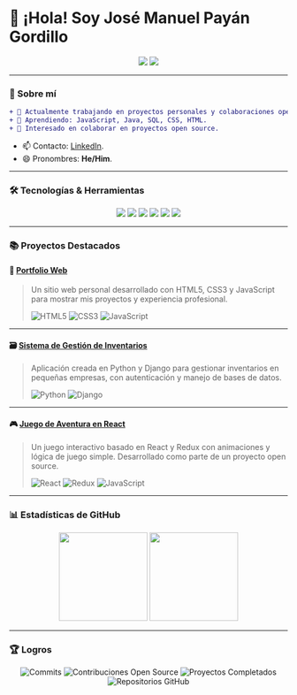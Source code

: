 
# 👋 ¡Hola! Soy José Manuel Payán Gordillo

<p align="center">
  <a href="https://www.linkedin.com/in/josemanuelpayangordillo/"><img src="https://img.shields.io/badge/LinkedIn-José%20Manuel%20Payán%20Gordillo-0077B5?style=for-the-badge&logo=linkedin&logoColor=white" /></a>
  <a href="https://github.com/L3V1XX"><img src="https://img.shields.io/badge/GitHub-L3V1XX-100000?style=for-the-badge&logo=github&logoColor=white" /></a>
</p>

---

### 🚀 Sobre mí
```diff
+ 🔭 Actualmente trabajando en proyectos personales y colaboraciones open source.
+ 🌱 Aprendiendo: JavaScript, Java, SQL, CSS, HTML.
+ 👯 Interesado en colaborar en proyectos open source.
```
  
- 📫 Contacto: [LinkedIn](https://www.linkedin.com/in/josemanuelpayangordillo/).
- 😄 Pronombres: **He/Him**.

---

### 🛠️ Tecnologías & Herramientas

<p align="center">
  <img src="https://img.shields.io/badge/JavaScript-F7DF1E?style=for-the-badge&logo=javascript&logoColor=black" />
  <img src="https://img.shields.io/badge/Java-3776AB?style=for-the-badge&logo=java&logoColor=white" />
  <img src="https://img.shields.io/badge/HTML5-E34F26?style=for-the-badge&logo=html5&logoColor=white" />
  <img src="https://img.shields.io/badge/CSS3-1572B6?style=for-the-badge&logo=css3&logoColor=white" />
  <img src="https://img.shields.io/badge/Git-F05032?style=for-the-badge&logo=git&logoColor=white" />
  <img src="https://img.shields.io/badge/Linux-FCC624?style=for-the-badge&logo=linux&logoColor=black" />
</p>

---

### 📚 Proyectos Destacados

#### 🚀 [Portfolio Web](https://tu-enlace-portfolio.com)
> Un sitio web personal desarrollado con HTML5, CSS3 y JavaScript para mostrar mis proyectos y experiencia profesional.
>
> ![HTML5](https://img.shields.io/badge/HTML5-E34F26?style=for-the-badge&logo=html5&logoColor=white)
> ![CSS3](https://img.shields.io/badge/CSS3-1572B6?style=for-the-badge&logo=css3&logoColor=white)
> ![JavaScript](https://img.shields.io/badge/JavaScript-F7DF1E?style=for-the-badge&logo=javascript&logoColor=black)

---

#### 🗃️ [Sistema de Gestión de Inventarios](https://github.com/tu-enlace-repositorio)
> Aplicación creada en Python y Django para gestionar inventarios en pequeñas empresas, con autenticación y manejo de bases de datos.
>
> ![Python](https://img.shields.io/badge/Python-3776AB?style=for-the-badge&logo=python&logoColor=white)
> ![Django](https://img.shields.io/badge/Django-092E20?style=for-the-badge&logo=django&logoColor=white)

---

#### 🎮 [Juego de Aventura en React](https://github.com/tu-enlace-juego)
> Un juego interactivo basado en React y Redux con animaciones y lógica de juego simple. Desarrollado como parte de un proyecto open source.
>
> ![React](https://img.shields.io/badge/React-61DAFB?style=for-the-badge&logo=react&logoColor=black)
> ![Redux](https://img.shields.io/badge/Redux-764ABC?style=for-the-badge&logo=redux&logoColor=white)
> ![JavaScript](https://img.shields.io/badge/JavaScript-F7DF1E?style=for-the-badge&logo=javascript&logoColor=black)

---

### 📊 Estadísticas de GitHub

<div align="center">
  <img height="160em" src="https://github-readme-stats.vercel.app/api?username=L3V1XX&show_icons=true&hide=issues&hide_border=true&theme=tokyonight&bg_color=00000000" />
  <img height="160em" src="https://github-readme-stats.vercel.app/api/top-langs/?username=L3V1XX&layout=compact&hide_border=true&theme=tokyonight&bg_color=00000000" />
</div>

---

### 🏆 Logros

<p align="center">
  <img src="https://img.shields.io/badge/Commits-150%2B-orange?style=for-the-badge" alt="Commits"/>
  <img src="https://img.shields.io/badge/Contribuciones%20Open%20Source-5+-brightgreen?style=for-the-badge" alt="Contribuciones Open Source"/>
  <img src="https://img.shields.io/badge/Proyectos%20Completados-3-blueviolet?style=for-the-badge" alt="Proyectos Completados"/>
  <img src="https://img.shields.io/badge/Repos%20en%20GitHub-10+-blue?style=for-the-badge" alt="Repositorios GitHub"/>
</p>
